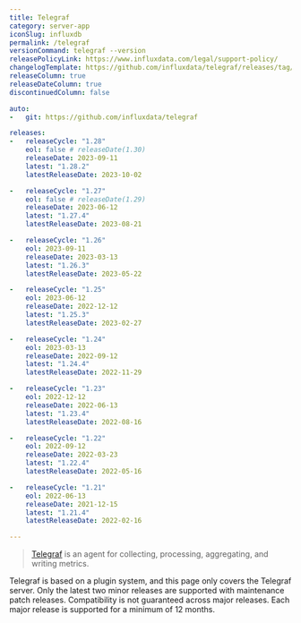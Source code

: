 ```yaml
---
title: Telegraf
category: server-app
iconSlug: influxdb
permalink: /telegraf
versionCommand: telegraf --version
releasePolicyLink: https://www.influxdata.com/legal/support-policy/
changelogTemplate: https://github.com/influxdata/telegraf/releases/tag/v__LATEST__
releaseColumn: true
releaseDateColumn: true
discontinuedColumn: false

auto:
-   git: https://github.com/influxdata/telegraf

releases:
-   releaseCycle: "1.28"
    eol: false # releaseDate(1.30)
    releaseDate: 2023-09-11
    latest: "1.28.2"
    latestReleaseDate: 2023-10-02

-   releaseCycle: "1.27"
    eol: false # releaseDate(1.29)
    releaseDate: 2023-06-12
    latest: "1.27.4"
    latestReleaseDate: 2023-08-21

-   releaseCycle: "1.26"
    eol: 2023-09-11
    releaseDate: 2023-03-13
    latest: "1.26.3"
    latestReleaseDate: 2023-05-22

-   releaseCycle: "1.25"
    eol: 2023-06-12
    releaseDate: 2022-12-12
    latest: "1.25.3"
    latestReleaseDate: 2023-02-27

-   releaseCycle: "1.24"
    eol: 2023-03-13
    releaseDate: 2022-09-12
    latest: "1.24.4"
    latestReleaseDate: 2022-11-29

-   releaseCycle: "1.23"
    eol: 2022-12-12
    releaseDate: 2022-06-13
    latest: "1.23.4"
    latestReleaseDate: 2022-08-16

-   releaseCycle: "1.22"
    eol: 2022-09-12
    releaseDate: 2022-03-23
    latest: "1.22.4"
    latestReleaseDate: 2022-05-16

-   releaseCycle: "1.21"
    eol: 2022-06-13
    releaseDate: 2021-12-15
    latest: "1.21.4"
    latestReleaseDate: 2022-02-16

---
```


> [Telegraf](https://github.com/influxdata/telegraf) is an agent for collecting, processing, aggregating, and writing metrics.

Telegraf is based on a plugin system, and this page only covers the Telegraf server.
Only the latest two minor releases are supported with maintenance patch releases.
Compatibility is not guaranteed across major releases. Each major release is supported for a minimum of 12 months.
